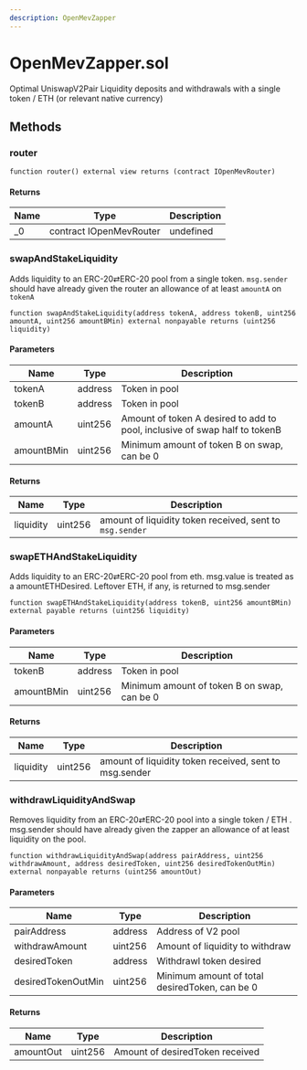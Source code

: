 ```yaml
---
description: OpenMevZapper
---
```


# OpenMevZapper.sol

Optimal UniswapV2Pair Liquidity deposits and withdrawals with a single token / ETH (or relevant native currency)

## Methods

### router

```solidity title="Solidity"
function router() external view returns (contract IOpenMevRouter)
```

#### Returns

| Name | Type                    | Description |
| ---- | ----------------------- | ----------- |
| \_0  | contract IOpenMevRouter | undefined   |

### swapAndStakeLiquidity

Adds liquidity to an ERC-20⇄ERC-20 pool from a single token. `msg.sender` should have already given the router an allowance of at least `amountA` on `tokenA`

```solidity title="Solidity"
function swapAndStakeLiquidity(address tokenA, address tokenB, uint256 amountA, uint256 amountBMin) external nonpayable returns (uint256 liquidity)
```

#### Parameters

| Name       | Type    | Description                                                                |
| ---------- | ------- | -------------------------------------------------------------------------- |
| tokenA     | address | Token in pool                                                              |
| tokenB     | address | Token in pool                                                              |
| amountA    | uint256 | Amount of token A desired to add to pool, inclusive of swap half to tokenB |
| amountBMin | uint256 | Minimum amount of token B on swap, can be 0                                |

#### Returns

| Name      | Type    | Description                                              |
| --------- | ------- | -------------------------------------------------------- |
| liquidity | uint256 | amount of liquidity token received, sent to `msg.sender` |

### swapETHAndStakeLiquidity

Adds liquidity to an ERC-20⇄ERC-20 pool from eth. msg.value is treated as a amountETHDesired. Leftover ETH, if any, is returned to msg.sender

```solidity title="Solidity"
function swapETHAndStakeLiquidity(address tokenB, uint256 amountBMin) external payable returns (uint256 liquidity)
```

#### Parameters

| Name       | Type    | Description                                 |
| ---------- | ------- | ------------------------------------------- |
| tokenB     | address | Token in pool                               |
| amountBMin | uint256 | Minimum amount of token B on swap, can be 0 |

#### Returns

| Name      | Type    | Description                                            |
| --------- | ------- | ------------------------------------------------------ |
| liquidity | uint256 | amount of liquidity token received, sent to msg.sender |

### withdrawLiquidityAndSwap

Removes liquidity from an ERC-20⇄ERC-20 pool into a single token / ETH . msg.sender should have already given the zapper an allowance of at least liquidity on the pool.

```solidity title="Solidity"
function withdrawLiquidityAndSwap(address pairAddress, uint256 withdrawAmount, address desiredToken, uint256 desiredTokenOutMin) external nonpayable returns (uint256 amountOut)
```

#### Parameters

| Name               | Type    | Description                                    |
| ------------------ | ------- | ---------------------------------------------- |
| pairAddress        | address | Address of V2 pool                             |
| withdrawAmount     | uint256 | Amount of liquidity to withdraw                |
| desiredToken       | address | Withdrawl token desired                        |
| desiredTokenOutMin | uint256 | Minimum amount of total desiredToken, can be 0 |

#### Returns

| Name      | Type    | Description                     |
| --------- | ------- | ------------------------------- |
| amountOut | uint256 | Amount of desiredToken received |
